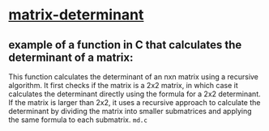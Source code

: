# [matrix-determinant](https://www.mathsisfun.com/algebra/matrix-determinant.html)

## example of a function in C that calculates the determinant of a matrix:
This function calculates the determinant of an nxn matrix using a recursive algorithm. It first checks if the matrix is a 2x2 matrix, in which case it calculates the determinant directly using the formula for a 2x2 determinant. If the matrix is larger than 2x2, it uses a recursive approach to calculate the determinant by dividing the matrix into smaller submatrices and applying the same formula to each submatrix. `md.c`



